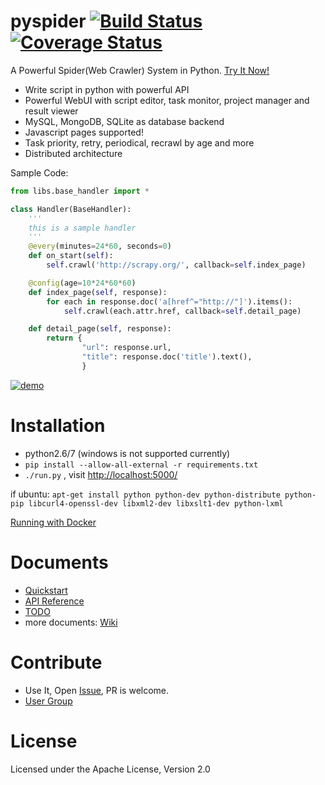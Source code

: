 pyspider [![Build Status](https://img.shields.io/travis/binux/pyspider/master.svg?style=flat)](https://travis-ci.org/binux/pyspider) [![Coverage Status](https://img.shields.io/coveralls/binux/pyspider.svg?branch=master&style=flat)](https://coveralls.io/r/binux/pyspider)
========

A Powerful Spider(Web Crawler) System in Python. [Try It Now!](http://demo.pyspider.org/)

- Write script in python with powerful API
- Powerful WebUI with script editor, task monitor, project manager and result viewer
- MySQL, MongoDB, SQLite as database backend 
- Javascript pages supported!
- Task priority, retry, periodical, recrawl by age and more
- Distributed architecture


Sample Code:

```python
from libs.base_handler import *

class Handler(BaseHandler):
    '''
    this is a sample handler
    '''
    @every(minutes=24*60, seconds=0)
    def on_start(self):
        self.crawl('http://scrapy.org/', callback=self.index_page)

    @config(age=10*24*60*60)
    def index_page(self, response):
        for each in response.doc('a[href^="http://"]').items():
            self.crawl(each.attr.href, callback=self.detail_page)

    def detail_page(self, response):
        return {
                "url": response.url,
                "title": response.doc('title').text(),
                }
```

[![demo](http://ww1.sinaimg.cn/large/7d46d69fjw1emavy6e9gij21kw0uldvy.jpg)](http://demo.pyspider.org/)


Installation
============

* python2.6/7 (windows is not supported currently)
* `pip install --allow-all-external -r requirements.txt`
* `./run.py` , visit [http://localhost:5000/](http://localhost:5000/)

if ubuntu: `apt-get install python python-dev python-distribute python-pip libcurl4-openssl-dev libxml2-dev libxslt1-dev python-lxml`

[Running with Docker](https://github.com/binux/pyspider/wiki/Running-pyspider-with-Docker)


Documents
=========

* [Quickstart](https://github.com/binux/pyspider/wiki/Quickstart)
* [API Reference](https://github.com/binux/pyspider/wiki/API-Reference)
* [TODO](https://github.com/binux/pyspider/wiki/TODO)
* more documents: [Wiki](https://github.com/binux/pyspider/wiki)


Contribute
==========

* Use It, Open [Issue](https://github.com/binux/pyspider/issues), PR is welcome.
* [User Group](https://groups.google.com/group/pyspider-users)


License
=======
Licensed under the Apache License, Version 2.0
